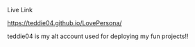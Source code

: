 Live Link

https://teddie04.github.io/LovePersona/

teddie04 is my alt account used for deploying my fun projects!!
